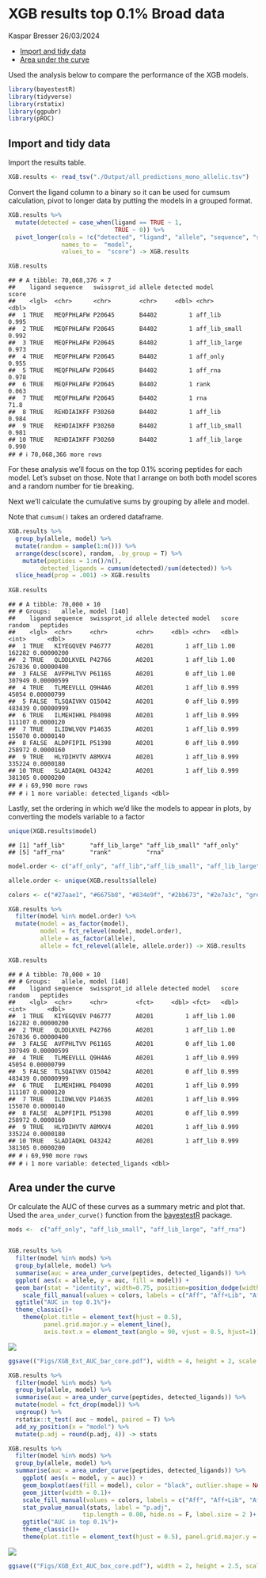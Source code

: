 XGB results top 0.1% Broad data
================
Kaspar Bresser
26/03/2024

- [Import and tidy data](#import-and-tidy-data)
- [Area under the curve](#area-under-the-curve)

Used the analysis below to compare the performance of the XGB models.

``` r
library(bayestestR)
library(tidyverse)
library(rstatix)
library(ggpubr)
library(pROC)
```

## Import and tidy data

Import the results table.

``` r
XGB.results <- read_tsv("./Output/all_predictions_mono_allelic.tsv")
```

Convert the ligand column to a binary so it can be used for cumsum
calculation, pivot to longer data by putting the models in a grouped
format.

``` r
XGB.results %>% 
  mutate(detected = case_when(ligand == TRUE ~ 1,
                              TRUE ~ 0)) %>% 
  pivot_longer(cols = !c("detected", "ligand", "allele", "sequence", "swissprot_id"), 
               names_to =  "model", 
               values_to =  "score") -> XGB.results

XGB.results
```

    ## # A tibble: 70,068,376 × 7
    ##    ligand sequence   swissprot_id allele detected model          score
    ##    <lgl>  <chr>      <chr>        <chr>     <dbl> <chr>          <dbl>
    ##  1 TRUE   MEQFPHLAFW P20645       B4402         1 aff_lib        0.995
    ##  2 TRUE   MEQFPHLAFW P20645       B4402         1 aff_lib_small  0.992
    ##  3 TRUE   MEQFPHLAFW P20645       B4402         1 aff_lib_large  0.973
    ##  4 TRUE   MEQFPHLAFW P20645       B4402         1 aff_only       0.955
    ##  5 TRUE   MEQFPHLAFW P20645       B4402         1 aff_rna        0.978
    ##  6 TRUE   MEQFPHLAFW P20645       B4402         1 rank           0.063
    ##  7 TRUE   MEQFPHLAFW P20645       B4402         1 rna           71.8  
    ##  8 TRUE   REHDIAIKFF P30260       B4402         1 aff_lib        0.984
    ##  9 TRUE   REHDIAIKFF P30260       B4402         1 aff_lib_small  0.981
    ## 10 TRUE   REHDIAIKFF P30260       B4402         1 aff_lib_large  0.990
    ## # ℹ 70,068,366 more rows

For these analysis we’ll focus on the top 0.1% scoring peptides for each
model. Let’s subset on those. Note that I arrange on both both model
scores and a random number for tie breaking.

Next we’ll calculate the cumulative sums by grouping by allele and
model.

Note that `cumsum()` takes an ordered dataframe.

``` r
XGB.results %>% 
  group_by(allele, model) %>% 
  mutate(random = sample(1:n())) %>% 
  arrange(desc(score), random, .by_group = T) %>% 
    mutate(peptides = 1:n()/n(), 
         detected_ligands = cumsum(detected)/sum(detected)) %>% 
  slice_head(prop = .001) -> XGB.results
 
XGB.results
```

    ## # A tibble: 70,000 × 10
    ## # Groups:   allele, model [140]
    ##    ligand sequence  swissprot_id allele detected model   score random   peptides
    ##    <lgl>  <chr>     <chr>        <chr>     <dbl> <chr>   <dbl>  <int>      <dbl>
    ##  1 TRUE   KIYEGQVEV P46777       A0201         1 aff_lib 1.00  162282 0.00000200
    ##  2 TRUE   QLDDLKVEL P42766       A0201         1 aff_lib 1.00  267836 0.00000400
    ##  3 FALSE  AVFPHLTVV P61165       A0201         0 aff_lib 1.00  307949 0.00000599
    ##  4 TRUE   TLMEEVLLL Q9H4A6       A0201         1 aff_lib 0.999  45054 0.00000799
    ##  5 FALSE  TLSQAIVKV O15042       A0201         0 aff_lib 0.999 483439 0.00000999
    ##  6 TRUE   ILMEHIHKL P84098       A0201         1 aff_lib 0.999 111107 0.0000120 
    ##  7 TRUE   ILIDWLVQV P14635       A0201         1 aff_lib 0.999 155070 0.0000140 
    ##  8 FALSE  ALDPFIPIL P51398       A0201         0 aff_lib 0.999 258972 0.0000160 
    ##  9 TRUE   HLYDIHVTV A8MXV4       A0201         1 aff_lib 0.999 335224 0.0000180 
    ## 10 TRUE   SLADIAQKL O43242       A0201         1 aff_lib 0.999 381305 0.0000200 
    ## # ℹ 69,990 more rows
    ## # ℹ 1 more variable: detected_ligands <dbl>

Lastly, set the ordering in which we’d like the models to appear in
plots, by converting the models variable to a factor

``` r
unique(XGB.results$model)
```

    ## [1] "aff_lib"       "aff_lib_large" "aff_lib_small" "aff_only"     
    ## [5] "aff_rna"       "rank"          "rna"

``` r
model.order <- c("aff_only", "aff_lib","aff_lib_small", "aff_lib_large", "aff_rna", "rank", "rna")

allele.order <- unique(XGB.results$allele)

colors <- c("#27aae1", "#6675b8", "#834e9f", "#2bb673", "#2e7a3c", "grey")

XGB.results %>% 
  filter(model %in% model.order) %>% 
  mutate(model = as_factor(model),
         model = fct_relevel(model, model.order),
         allele = as_factor(allele),
         allele = fct_relevel(allele, allele.order)) -> XGB.results

XGB.results
```

    ## # A tibble: 70,000 × 10
    ## # Groups:   allele, model [140]
    ##    ligand sequence  swissprot_id allele detected model   score random   peptides
    ##    <lgl>  <chr>     <chr>        <fct>     <dbl> <fct>   <dbl>  <int>      <dbl>
    ##  1 TRUE   KIYEGQVEV P46777       A0201         1 aff_lib 1.00  162282 0.00000200
    ##  2 TRUE   QLDDLKVEL P42766       A0201         1 aff_lib 1.00  267836 0.00000400
    ##  3 FALSE  AVFPHLTVV P61165       A0201         0 aff_lib 1.00  307949 0.00000599
    ##  4 TRUE   TLMEEVLLL Q9H4A6       A0201         1 aff_lib 0.999  45054 0.00000799
    ##  5 FALSE  TLSQAIVKV O15042       A0201         0 aff_lib 0.999 483439 0.00000999
    ##  6 TRUE   ILMEHIHKL P84098       A0201         1 aff_lib 0.999 111107 0.0000120 
    ##  7 TRUE   ILIDWLVQV P14635       A0201         1 aff_lib 0.999 155070 0.0000140 
    ##  8 FALSE  ALDPFIPIL P51398       A0201         0 aff_lib 0.999 258972 0.0000160 
    ##  9 TRUE   HLYDIHVTV A8MXV4       A0201         1 aff_lib 0.999 335224 0.0000180 
    ## 10 TRUE   SLADIAQKL O43242       A0201         1 aff_lib 0.999 381305 0.0000200 
    ## # ℹ 69,990 more rows
    ## # ℹ 1 more variable: detected_ligands <dbl>

## Area under the curve

Or calculate the AUC of these curves as a summary metric and plot that.
Used the `area_under_curve()` function from the
[bayestestR](https://easystats.github.io/bayestestR/index.html) package.

``` r
mods <-  c("aff_only", "aff_lib_small", "aff_lib_large", "aff_rna")


XGB.results %>% 
  filter(model %in% mods) %>% 
  group_by(allele, model) %>% 
  summarise(auc = area_under_curve(peptides, detected_ligands)) %>% 
  ggplot( aes(x = allele, y = auc, fill = model)) +
  geom_bar(stat = "identity", width=0.75, position=position_dodge(width=0.85), color = "black")+
    scale_fill_manual(values = colors, labels = c("Aff", "Aff+Lib", "Aff+Lib(2.0)", "Aff+RNA"))+
  ggtitle("AUC in top 0.1%")+
  theme_classic()+
    theme(plot.title = element_text(hjust = 0.5), 
          panel.grid.major.y = element_line(),
          axis.text.x = element_text(angle = 90, vjust = 0.5, hjust=1))
```

<img src="4-XGB_model_performance_files/figure-gfm/plot_auc-1.png" style="display: block; margin: auto;" />

``` r
ggsave(("Figs/XGB_Ext_AUC_bar_core.pdf"), width = 4, height = 2, scale = 2)
```

``` r
XGB.results %>% 
  filter(model %in% mods) %>% 
  group_by(allele, model) %>% 
  summarise(auc = area_under_curve(peptides, detected_ligands)) %>% 
  mutate(model = fct_drop(model)) %>%
  ungroup() %>% 
  rstatix::t_test( auc ~ model, paired = T) %>% 
  add_xy_position(x = "model") %>% 
  mutate(p.adj = round(p.adj, 4)) -> stats
```

``` r
XGB.results %>% 
  filter(model %in% mods) %>% 
  group_by(allele, model) %>% 
  summarise(auc = area_under_curve(peptides, detected_ligands)) %>% 
    ggplot( aes(x = model, y = auc)) +
    geom_boxplot(aes(fill = model), color = "black", outlier.shape = NA)+
    geom_jitter(width = 0.1)+
    scale_fill_manual(values = colors, labels = c("Aff", "Aff+Lib", "Aff+Lib(2.0)", "Aff+RNA"))+
    stat_pvalue_manual(stats, label = "p.adj", 
                     tip.length = 0.00, hide.ns = F, label.size = 2 )+
    ggtitle("AUC in top 0.1%")+
    theme_classic()+
    theme(plot.title = element_text(hjust = 0.5), panel.grid.major.y = element_line(), axis.text.x = element_blank())
```

<img src="4-XGB_model_performance_files/figure-gfm/PVV_plot_increment2-1.png" style="display: block; margin: auto;" />

``` r
ggsave(("Figs/XGB_Ext_AUC_box_core.pdf"), width = 2, height = 2.5, scale = 2)
```
